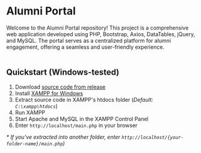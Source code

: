 <h1>Alumni Portal</h1>
Welcome to the Alumni Portal repository! This project is a comprehensive web application developed using PHP, Bootstrap, Axios, DataTables, jQuery, and MySQL. The portal serves as a centralized platform for alumni engagement, offering a seamless and user-friendly experience.
<br><br>

## Quickstart (Windows-tested)
1. Download [source code from release](https://github.com/kazcfz/Alumni-Portal/releases)
2. Install [XAMPP for Windows](https://www.apachefriends.org/download.html)
3. Extract source code in XAMPP's htdocs folder (_Default: `C:\xampp\htdocs`_)
4. Run XAMPP
5. Start Apache and MySQL in the XAMPP Control Panel
6. Enter `http://localhost/main.php` in your browser

_* If you've extracted into another folder, enter `http://localhost/{your-folder-name}/main.php`)_
